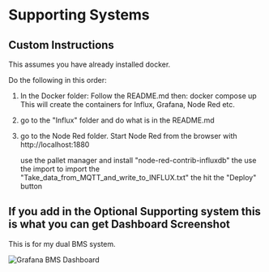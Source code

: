 # Supporting Systems

## Custom Instructions

This assumes you have already installed docker.

Do the following in this order:

1. In the Docker folder: 
    Follow the README.md then:
        docker compose up
    This will create the containers for Influx, Grafana, Node Red etc.

2. go to the "Influx" folder and do what is in the README.md

3. go to the Node Red folder.
   Start Node Red from the browser with 
    http://localhost:1880

    use the pallet manager and install "node-red-contrib-influxdb"
    the use the import to import the "Take_data_from_MQTT_and_write_to_INFLUX.txt"
    the hit the "Deploy" button

## If you add in the Optional Supporting system this is what you can get Dashboard Screenshot

This is for my dual BMS system. 

![Grafana BMS Dashboard](Images/GrafanaBMS.jpg)